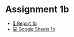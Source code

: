 # Assignment 1b
* [📖 Report 1b](https://docs.google.com/document/d/1oc-pzSe2xgHOyngflN_sI8xmyRPnJaBaxhKh40MyuIw/edit?usp=sharing)
* [💻 Google Sheets 1b](https://docs.google.com/spreadsheets/d/1uNiasdBpbl1BK-lLNpfRqmQLRNR5wC0ZmJlNQCZUafU/edit?usp=sharing)
